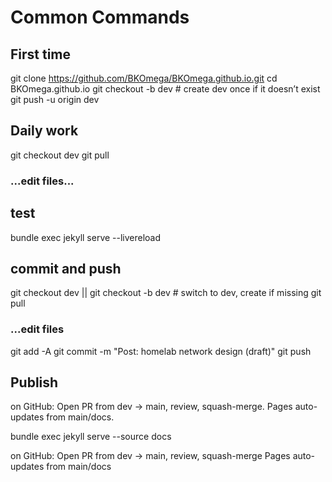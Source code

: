 # Common Commands

## First time

git clone https://github.com/BKOmega/BKOmega.github.io.git
cd BKOmega.github.io
git checkout -b dev        # create dev once if it doesn’t exist
git push -u origin dev

## Daily work


git checkout dev
git pull

### ...edit files...

## test

bundle exec jekyll serve --livereload

## commit and push

git checkout dev || git checkout -b dev  # switch to dev, create if missing
git pull

### ...edit files


git add -A
git commit -m "Post: homelab network design (draft)"
git push

## Publish

on GitHub: Open PR from dev → main, review, squash-merge.
Pages auto-updates from main/docs.


bundle exec jekyll serve --source docs

on GitHub: Open PR from dev → main, review, squash-merge
Pages auto-updates from main/docs

